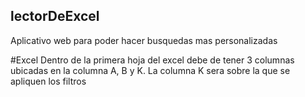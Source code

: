 ## lectorDeExcel
Aplicativo web para poder hacer busquedas mas personalizadas

#Excel
Dentro de la primera hoja del excel debe de tener 3 columnas ubicadas en la columna A, B y K.
La columna K sera sobre la que se apliquen los filtros
